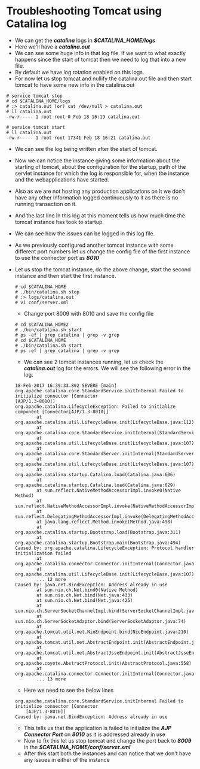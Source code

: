 # Troubleshooting Tomcat using Catalina log

- We can get the ***catalina*** logs in ***$CATALINA_HOME/logs***
- Here we'll have a ***catalina.out***
- We can see some huge info in that log file. If we want to what exactly happens since the start of tomcat then we need to log that into a new file.
- By default we have log rotation enabled on this logs.
- For now let us stop tomcat and nullify the catalina.out file and then start tomcat to have some new info in the catalina.out

```
# service tomcat stop
# cd $CATALINA_HOME/logs
# :> catalina.out (or) cat /dev/null > catalina.out
# ll catalina.out
-rw-r----- 1 root root 0 Feb 18 16:19 catalina.out

# service tomcat start
# ll catalina.out
-rw-r----- 1 root root 17341 Feb 18 16:21 catalina.out
```

- We can see the log being written after the start of tomcat.
- Now we can notice the instance giving some information about the starting of tomcat, about the configuration for the startup, path of the servlet instance for which the log is responsible for, when the instance and the webapplications have started.
- Also as we are not hosting any production applications on it we don't have any other information logged continuously to it as there is no running transaction on it.
- And the last line in this log at this moment tells us how much time the tomcat instance has took to startup.
- We can see how the issues can be logged in this log file.
- As we previously configured another tomcat instance with some different port numbers let us change the config file of the first instance to use the connector port as ***8010***
- Let us stop the tomcat instance, do the above change, start the second instance and then start the first instance.

	```
	# cd $CATALINA_HOME
	# ./bin/catalina.sh stop
	# :> logs/catalina.out
	# vi conf/server.xml
	```

	- Change port 8009 with 8010 and save the config file

	```
	# cd $CATALINA_HOME2
	# ./bin/catalina.sh start
	# ps -ef | grep catalina | grep -v grep
	# cd $CATALINA_HOME
	# ./bin/catalina.sh start
	# ps -ef | grep catalina | grep -v grep
	```

	- We can see 2 tomcat instances running, let us check the ***catalina.out*** log for the errors. We will see the following error in the log.

	```
	18-Feb-2017 16:39:33.802 SEVERE [main] org.apache.catalina.core.StandardService.initInternal Failed to initialize connector [Connector
	[AJP/1.3-8010]]
	org.apache.catalina.LifecycleException: Failed to initialize component [Connector[AJP/1.3-8010]]
			at org.apache.catalina.util.LifecycleBase.init(LifecycleBase.java:112)
			at org.apache.catalina.core.StandardService.initInternal(StandardService.java:549)
			at org.apache.catalina.util.LifecycleBase.init(LifecycleBase.java:107)
			at org.apache.catalina.core.StandardServer.initInternal(StandardServer.java:875)
			at org.apache.catalina.util.LifecycleBase.init(LifecycleBase.java:107)
			at org.apache.catalina.startup.Catalina.load(Catalina.java:606)
			at org.apache.catalina.startup.Catalina.load(Catalina.java:629)
			at sun.reflect.NativeMethodAccessorImpl.invoke0(Native Method)
			at sun.reflect.NativeMethodAccessorImpl.invoke(NativeMethodAccessorImpl.java:62)
			at sun.reflect.DelegatingMethodAccessorImpl.invoke(DelegatingMethodAccessorImpl.java:43)
			at java.lang.reflect.Method.invoke(Method.java:498)
			at org.apache.catalina.startup.Bootstrap.load(Bootstrap.java:311)
			at org.apache.catalina.startup.Bootstrap.main(Bootstrap.java:494)
	Caused by: org.apache.catalina.LifecycleException: Protocol handler initialization failed
			at org.apache.catalina.connector.Connector.initInternal(Connector.java:970)
			at org.apache.catalina.util.LifecycleBase.init(LifecycleBase.java:107)
			... 12 more
	Caused by: java.net.BindException: Address already in use
			at sun.nio.ch.Net.bind0(Native Method)
			at sun.nio.ch.Net.bind(Net.java:433)
			at sun.nio.ch.Net.bind(Net.java:425)
			at sun.nio.ch.ServerSocketChannelImpl.bind(ServerSocketChannelImpl.java:223)
			at sun.nio.ch.ServerSocketAdaptor.bind(ServerSocketAdaptor.java:74)
			at org.apache.tomcat.util.net.NioEndpoint.bind(NioEndpoint.java:210)
			at org.apache.tomcat.util.net.AbstractEndpoint.init(AbstractEndpoint.java:972)
			at org.apache.tomcat.util.net.AbstractJsseEndpoint.init(AbstractJsseEndpoint.java:237)
			at org.apache.coyote.AbstractProtocol.init(AbstractProtocol.java:558)
			at org.apache.catalina.connector.Connector.initInternal(Connector.java:968)
			... 13 more
	```

	- Here we need to see the below lines

	```
	org.apache.catalina.core.StandardService.initInternal Failed to initialize connector [Connector
        [AJP/1.3-8010]]
	Caused by: java.net.BindException: Address already in use
	```
	
	- This tells us that the application is failed to initialize the ***AJP Connector Port*** on ***8010*** as it is addressed already in use
	- Now to fix this let us stop tomcat and change the port back to ***8009*** in the ***$CATALINA_HOME/conf/server.xml***
	- After this start both the instances and can notice that we don't have any issues in either of the instance
